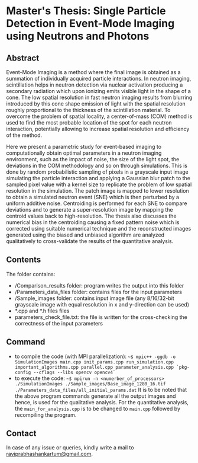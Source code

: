 # Master's Thesis: Single Particle Detection in Event-Mode Imaging using Neutrons and Photons
## Abstract
Event-Mode Imaging is a method where the final image is obtained as a summation of individually acquired particle interactions. In neutron imaging, scintillation helps in neutron detection via nuclear activation producing a secondary radiation which upon ionizing emits visible light in the shape of a cone. The low spatial resolution in fast neutron imaging results from blurring introduced by this cone shape emission of light with the spatial resolution roughly proportional to the thickness of the scintillation material. To overcome the problem of spatial locality, a center-of-mass (COM) method is used to find the most probable location of the spot for each neutron interaction, potentially allowing to increase spatial resolution and efficiency of the method.

Here we present a parametric study for event-based imaging to computationally obtain optimal parameters in a neutron imaging environment, such as the impact of noise, the size of the light spot, the deviations in the COM methodology and so on through simulations. This is done by random probabilistic sampling of pixels in a grayscale input image simulating the particle interaction and applying a Gaussian blur patch to the sampled pixel value with a kernel size to replicate the problem of low spatial resolution in the simulation. The patch image is mapped to lower resolution to obtain a simulated neutron event (SNE) which is then perturbed by a uniform additive noise. Centroiding is performed for each SNE to compare deviations and to generate a super-resolution image by mapping the centroid values back to high-resolution. The thesis also discusses the numerical bias in the centroiding causing a fixed pattern noise which is corrected using suitable numerical technique and the reconstructed images generated using the biased and unbiased algorithm are analyzed qualitatively to cross-validate the results of the quantitative analysis.


## Contents
The folder contains:
- /Comparison_results folder: program writes the output into this folder
- /Parameters_data_files folder: contains files for the input parameters
- /Sample_images folder: contains input image file (any 8/16/32-bit grayscale image with equal resolution in x and y-direction can be used)
- *.cpp and *.h files files
- parameters_check_file.txt: the file is written for the cross-checking the correctness of the input parameters

## Command
- to compile the code (with MPI parallelization): 
```~$ mpic++ -ggdb -o SimulationImages main.cpp init_params.cpp run_simulation.cpp important_algorithms.cpp parallel.cpp parameter_analysis.cpp `pkg-config --cflags --libs opencv opencv4` ```
- to execute the code: 
```~$ mpirun -n <numerber_of_processors> ./SimulationImages ./Sample_images/Base_image_1280_16.tif ./Parameters_data_files/all_initial_params.dat```
It is to be noted that the above program commands generate all the output images and hence, is used for the qualitative analysis. For the quantitative analysis, the ```main_for_analysis.cpp``` is to be changed to ```main.cpp``` followed by recompiling the program. 

## Contact
In case of any issue or queries, kindly write a mail to raviprabhashankartum@gmail.com.